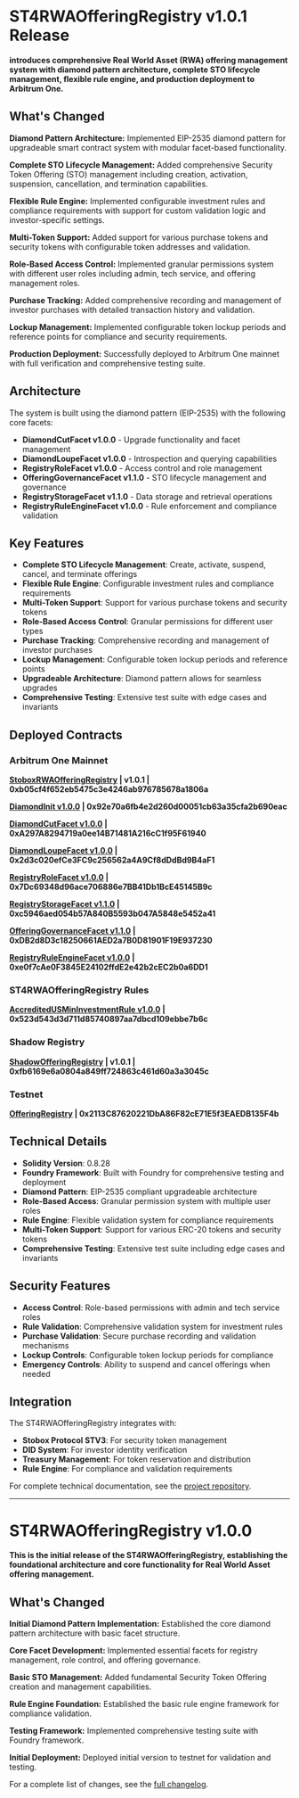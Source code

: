 # ST4RWAOfferingRegistry v1.0.1 Release
**introduces comprehensive Real World Asset (RWA) offering management system with diamond pattern architecture, complete STO lifecycle management, flexible rule engine, and production deployment to Arbitrum One.**

## What's Changed

**Diamond Pattern Architecture:** Implemented EIP-2535 diamond pattern for upgradeable smart contract system with modular facet-based functionality.

**Complete STO Lifecycle Management:** Added comprehensive Security Token Offering (STO) management including creation, activation, suspension, cancellation, and termination capabilities.

**Flexible Rule Engine:** Implemented configurable investment rules and compliance requirements with support for custom validation logic and investor-specific settings.

**Multi-Token Support:** Added support for various purchase tokens and security tokens with configurable token addresses and validation.

**Role-Based Access Control:** Implemented granular permissions system with different user roles including admin, tech service, and offering management roles.

**Purchase Tracking:** Added comprehensive recording and management of investor purchases with detailed transaction history and validation.

**Lockup Management:** Implemented configurable token lockup periods and reference points for compliance and security requirements.

**Production Deployment:** Successfully deployed to Arbitrum One mainnet with full verification and comprehensive testing suite.

## Architecture

The system is built using the diamond pattern (EIP-2535) with the following core facets:

- **DiamondCutFacet v1.0.0** - Upgrade functionality and facet management
- **DiamondLoupeFacet v1.0.0** - Introspection and querying capabilities  
- **RegistryRoleFacet v1.0.0** - Access control and role management
- **OfferingGovernanceFacet v1.1.0** - STO lifecycle management and governance
- **RegistryStorageFacet v1.1.0** - Data storage and retrieval operations
- **RegistryRuleEngineFacet v1.0.0** - Rule enforcement and compliance validation

## Key Features

- **Complete STO Lifecycle Management**: Create, activate, suspend, cancel, and terminate offerings
- **Flexible Rule Engine**: Configurable investment rules and compliance requirements
- **Multi-Token Support**: Support for various purchase tokens and security tokens
- **Role-Based Access Control**: Granular permissions for different user types
- **Purchase Tracking**: Comprehensive recording and management of investor purchases
- **Lockup Management**: Configurable token lockup periods and reference points
- **Upgradeable Architecture**: Diamond pattern allows for seamless upgrades
- **Comprehensive Testing**: Extensive test suite with edge cases and invariants

## Deployed Contracts

### Arbitrum One Mainnet

**[StoboxRWAOfferingRegistry](https://arbiscan.io/address/0xb05cf4f652eb5475c3e4246ab976785678a1806a#code) | v1.0.1 | 0xb05cf4f652eb5475c3e4246ab976785678a1806a**

**[DiamondInit v1.0.0](https://arbiscan.io/address/0x92e70a6fb4e2d260d00051cb63a35cfa2b690eac#code) | 0x92e70a6fb4e2d260d00051cb63a35cfa2b690eac**

**[DiamondCutFacet v1.0.0](https://arbiscan.io/address/0xA297A8294719a0ee14B71481A216cC1f95F61940#code) | 0xA297A8294719a0ee14B71481A216cC1f95F61940**

**[DiamondLoupeFacet v1.0.0](https://arbiscan.io/address/0x2d3c020efCe3FC9c256562a4A9Cf8dDdBd9B4aF1#code) | 0x2d3c020efCe3FC9c256562a4A9Cf8dDdBd9B4aF1**

**[RegistryRoleFacet v1.0.0](https://arbiscan.io/address/0x7Dc69348d96ace706886e7BB41Db1BcE45145B9c#code) | 0x7Dc69348d96ace706886e7BB41Db1BcE45145B9c**

**[RegistryStorageFacet v1.1.0](https://arbiscan.io/address/0xc5946aed054b57A840B5593b047A5848e5452a41#code) | 0xc5946aed054b57A840B5593b047A5848e5452a41**

**[OfferingGovernanceFacet v1.1.0](https://arbiscan.io/address/0xDB2d8D3c18250661AED2a7B0D81901F19E937230#code) | 0xDB2d8D3c18250661AED2a7B0D81901F19E937230**

**[RegistryRuleEngineFacet v1.0.0](https://arbiscan.io/address/0xe0f7cAe0F3845E24102ffdE2e42b2cEC2b0a6DD1#code) | 0xe0f7cAe0F3845E24102ffdE2e42b2cEC2b0a6DD1**

### ST4RWAOfferingRegistry Rules

**[AccreditedUSMinInvestmentRule v1.0.0](https://arbiscan.io/address/0x523d543d3d711d85740897aa7dbcd109ebbe7b6c#code) | 0x523d543d3d711d85740897aa7dbcd109ebbe7b6c**

### Shadow Registry

**[ShadowOfferingRegistry](https://arbiscan.io/address/0xfb6169e6a0804a849ff724863c461d60a3a3045c#code) | v1.0.1 | 0xfb6169e6a0804a849ff724863c461d60a3a3045c**

### Testnet

**[OfferingRegistry](https://sepolia.arbiscan.io/address/0x2113C87620221DbA86F82cE71E5f3EAEDB135F4b#code) | 0x2113C87620221DbA86F82cE71E5f3EAEDB135F4b**

## Technical Details

- **Solidity Version**: 0.8.28
- **Foundry Framework**: Built with Foundry for comprehensive testing and deployment
- **Diamond Pattern**: EIP-2535 compliant upgradeable architecture
- **Role-Based Access**: Granular permission system with multiple user roles
- **Rule Engine**: Flexible validation system for compliance requirements
- **Multi-Token Support**: Support for various ERC-20 tokens and security tokens
- **Comprehensive Testing**: Extensive test suite including edge cases and invariants

## Security Features

- **Access Control**: Role-based permissions with admin and tech service roles
- **Rule Validation**: Comprehensive validation system for investment rules
- **Purchase Validation**: Secure purchase recording and validation mechanisms
- **Lockup Controls**: Configurable token lockup periods for compliance
- **Emergency Controls**: Ability to suspend and cancel offerings when needed

## Integration

The ST4RWAOfferingRegistry integrates with:
- **Stobox Protocol STV3**: For security token management
- **DID System**: For investor identity verification
- **Treasury Management**: For token reservation and distribution
- **Rule Engine**: For compliance and validation requirements

For complete technical documentation, see the [project repository](https://github.com/StoboxTechnologies/ST4RWAOfferingRegistry).

---

# ST4RWAOfferingRegistry v1.0.0
**This is the initial release of the ST4RWAOfferingRegistry, establishing the foundational architecture and core functionality for Real World Asset offering management.**

## What's Changed

**Initial Diamond Pattern Implementation:** Established the core diamond pattern architecture with basic facet structure.

**Core Facet Development:** Implemented essential facets for registry management, role control, and offering governance.

**Basic STO Management:** Added fundamental Security Token Offering creation and management capabilities.

**Rule Engine Foundation:** Established the basic rule engine framework for compliance validation.

**Testing Framework:** Implemented comprehensive testing suite with Foundry framework.

**Initial Deployment:** Deployed initial version to testnet for validation and testing.

For a complete list of changes, see the [full changelog](https://github.com/StoboxTechnologies/ST4RWAOfferingRegistry/commits/v1.0.0).
